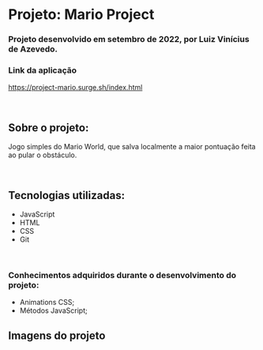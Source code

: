 # Projeto: Mario Project

### Projeto desenvolvido em setembro de 2022, por Luiz Vinícius de Azevedo.


### Link da aplicação

https://project-mario.surge.sh/index.html

<br>

## Sobre o projeto: 
Jogo simples do Mario World, que salva localmente a maior pontuação feita ao pular o obstáculo.

<br>


## Tecnologias utilizadas:
- JavaScript
- HTML
- CSS
- Git
<br>

### Conhecimentos adquiridos durante o desenvolvimento do projeto:
- Animations CSS;
- Métodos JavaScript;

## Imagens do projeto




